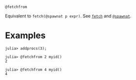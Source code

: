 ```
@fetchfrom
```

Equivalent to `fetch(@spawnat p expr)`. See [`fetch`](@ref) and [`@spawnat`](@ref).

# Examples

```julia-repl
julia> addprocs(3);

julia> @fetchfrom 2 myid()
2

julia> @fetchfrom 4 myid()
4
```

